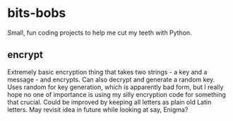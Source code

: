 # bits-bobs
Small, fun coding projects to help me cut my teeth with Python.

## encrypt
Extremely basic encryption thing that takes two strings - a key and a message - and encrypts. Can also decrypt and generate a random key. Uses random for key generation, which is apparently bad form, but I really hope no one of importance is using my silly encryption code for something that crucial. Could be improved by keeping all letters as plain old Latin letters. May revisit idea in future while looking at say, Enigma? 

